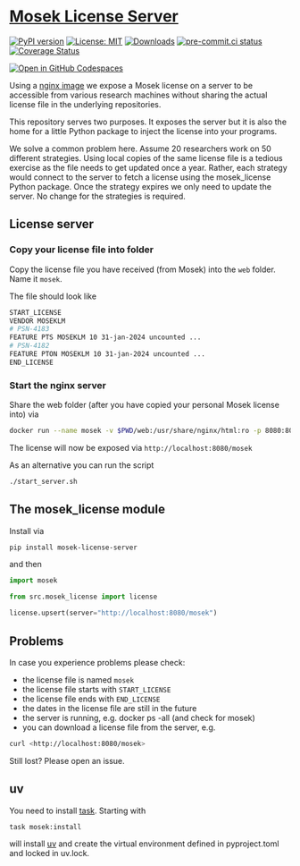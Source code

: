 # [Mosek License Server](https://tschm.github.io/mosek-license-server/book)

[![PyPI version](https://badge.fury.io/py/mosek-license-server.svg)](https://badge.fury.io/py/mosek-license-server)
[![License: MIT](https://img.shields.io/badge/License-MIT-yellow.svg)](LICENSE)
[![Downloads](https://static.pepy.tech/badge/mosek-license-server/month)](https://pepy.tech/project/mosek-license-server)
[![pre-commit.ci status](https://results.pre-commit.ci/badge/github/tschm/mosek-license-server/main.svg)](https://results.pre-commit.ci/latest/github/tschm/mosek-license-server/main)
[![Coverage Status](https://coveralls.io/repos/github/tschm/mosek-license-server/badge.svg?branch=main)](https://coveralls.io/github/tschm/mosek-license-server?branch=main)

[![Open in GitHub Codespaces](https://github.com/codespaces/badge.svg)](https://codespaces.new/tschm/mosek-license-server)

Using a [nginx image](https://hub.docker.com/_/nginx/) we expose a Mosek license
on a server to be accessible from various research machines without sharing the actual
license file in the underlying repositories.

This repository serves two purposes. It exposes the server but it is also the home
for a little Python package to inject the license into your programs.

We solve a common problem here. Assume $20$ researchers work on $50$ different strategies.
Using local copies of the same license file is a tedious exercise as
the file needs to get updated once a year.
Rather, each strategy would connect to the server to fetch a license using the mosek_license
Python package. Once the strategy expires we only need to update the server.
No change for the strategies is required.

## License server

### Copy your license file into folder

Copy the license file you have received (from Mosek) into the `web` folder.
Name it `mosek`.

The file should look like

```bash
START_LICENSE
VENDOR MOSEKLM
# PSN-4183
FEATURE PTS MOSEKLM 10 31-jan-2024 uncounted ...
# PSN-4182
FEATURE PTON MOSEKLM 10 31-jan-2024 uncounted ...
END_LICENSE
```

### Start the nginx server

Share the web folder (after you have copied your personal Mosek license into)
via

```bash
docker run --name mosek -v $PWD/web:/usr/share/nginx/html:ro -p 8080:80 -d nginx
```

The license will now be exposed via `http://localhost:8080/mosek`

As an alternative you can run the script

```bash
./start_server.sh
```

## The mosek_license module

Install via

```bash
pip install mosek-license-server
```

and then

```python
import mosek

from src.mosek_license import license

license.upsert(server="http://localhost:8080/mosek")
```

## Problems

In case you experience problems please check:

- the license file is named `mosek`
- the license file starts with `START_LICENSE`
- the license file ends with `END_LICENSE`
- the dates in the license file are still in the future
- the server is running, e.g. docker ps -all (and check for mosek)
- you can download a license file from the server, e.g.

```bash
curl <http://localhost:8080/mosek>
```

Still lost? Please open an issue.

## uv

You need to install [task](https://taskfile.dev).
Starting with

```bash
task mosek:install
```

will install [uv](https://github.com/astral-sh/uv) and create
the virtual environment defined in
pyproject.toml and locked in uv.lock.
